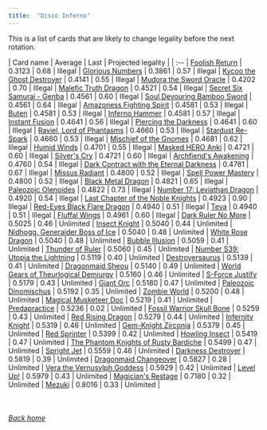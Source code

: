 ```yaml
---
title:  "Disco Inferno"
---
```


This is a list of cards that are likely to change legality before the next rotation.

| Card name | Average | Last | Projected legality |
| :-- |
[Foolish Return](https://db.ygoprodeck.com/card/?search=Foolish%20Return) | 0.3123 | 0.68 | Illegal |
[Glorious Numbers](https://db.ygoprodeck.com/card/?search=Glorious%20Numbers) | 0.3861 | 0.57 | Illegal |
[Kycoo the Ghost Destroyer](https://db.ygoprodeck.com/card/?search=Kycoo%20the%20Ghost%20Destroyer) | 0.4141 | 0.55 | Illegal |
[Mudora the Sword Oracle](https://db.ygoprodeck.com/card/?search=Mudora%20the%20Sword%20Oracle) | 0.4202 | 0.70 | Illegal |
[Malefic Truth Dragon](https://db.ygoprodeck.com/card/?search=Malefic%20Truth%20Dragon) | 0.4521 | 0.54 | Illegal |
[Secret Six Samurai - Genba](https://db.ygoprodeck.com/card/?search=Secret%20Six%20Samurai%20-%20Genba) | 0.4561 | 0.60 | Illegal |
[Soul Devouring Bamboo Sword](https://db.ygoprodeck.com/card/?search=Soul%20Devouring%20Bamboo%20Sword) | 0.4561 | 0.64 | Illegal |
[Amazoness Fighting Spirit](https://db.ygoprodeck.com/card/?search=Amazoness%20Fighting%20Spirit) | 0.4581 | 0.53 | Illegal |
[Buten](https://db.ygoprodeck.com/card/?search=Buten) | 0.4581 | 0.53 | Illegal |
[Inferno Hammer](https://db.ygoprodeck.com/card/?search=Inferno%20Hammer) | 0.4581 | 0.57 | Illegal |
[Instant Fusion](https://db.ygoprodeck.com/card/?search=Instant%20Fusion) | 0.4641 | 0.56 | Illegal |
[Piercing the Darkness](https://db.ygoprodeck.com/card/?search=Piercing%20the%20Darkness) | 0.4641 | 0.60 | Illegal |
[Raviel, Lord of Phantasms](https://db.ygoprodeck.com/card/?search=Raviel,%20Lord%20of%20Phantasms) | 0.4660 | 0.53 | Illegal |
[Stardust Re-Spark](https://db.ygoprodeck.com/card/?search=Stardust%20Re-Spark) | 0.4660 | 0.53 | Illegal |
[Mischief of the Gnomes](https://db.ygoprodeck.com/card/?search=Mischief%20of%20the%20Gnomes) | 0.4681 | 0.62 | Illegal |
[Humid Winds](https://db.ygoprodeck.com/card/?search=Humid%20Winds) | 0.4701 | 0.55 | Illegal |
[Masked HERO Anki](https://db.ygoprodeck.com/card/?search=Masked%20HERO%20Anki) | 0.4721 | 0.60 | Illegal |
[Silver's Cry](https://db.ygoprodeck.com/card/?search=Silver's%20Cry) | 0.4721 | 0.60 | Illegal |
[Archfiend's Awakening](https://db.ygoprodeck.com/card/?search=Archfiend's%20Awakening) | 0.4760 | 0.54 | Illegal |
[Dark Contract with the Eternal Darkness](https://db.ygoprodeck.com/card/?search=Dark%20Contract%20with%20the%20Eternal%20Darkness) | 0.4781 | 0.67 | Illegal |
[Missus Radiant](https://db.ygoprodeck.com/card/?search=Missus%20Radiant) | 0.4800 | 0.52 | Illegal |
[Spell Power Mastery](https://db.ygoprodeck.com/card/?search=Spell%20Power%20Mastery) | 0.4800 | 0.52 | Illegal |
[Black Metal Dragon](https://db.ygoprodeck.com/card/?search=Black%20Metal%20Dragon) | 0.4821 | 0.65 | Illegal |
[Paleozoic Olenoides](https://db.ygoprodeck.com/card/?search=Paleozoic%20Olenoides) | 0.4822 | 0.73 | Illegal |
[Number 17: Leviathan Dragon](https://db.ygoprodeck.com/card/?search=Number%2017:%20Leviathan%20Dragon) | 0.4920 | 0.54 | Illegal |
[Last Chapter of the Noble Knights](https://db.ygoprodeck.com/card/?search=Last%20Chapter%20of%20the%20Noble%20Knights) | 0.4923 | 0.90 | Illegal |
[Red-Eyes Black Flare Dragon](https://db.ygoprodeck.com/card/?search=Red-Eyes%20Black%20Flare%20Dragon) | 0.4940 | 0.51 | Illegal |
[Teva](https://db.ygoprodeck.com/card/?search=Teva) | 0.4940 | 0.51 | Illegal |
[Fluffal Wings](https://db.ygoprodeck.com/card/?search=Fluffal%20Wings) | 0.4961 | 0.60 | Illegal |
[Dark Ruler No More](https://db.ygoprodeck.com/card/?search=Dark%20Ruler%20No%20More) | 0.5025 | 0.46 | Unlimited |
[Insect Knight](https://db.ygoprodeck.com/card/?search=Insect%20Knight) | 0.5040 | 0.44 | Unlimited |
[Nidhogg, Generaider Boss of Ice](https://db.ygoprodeck.com/card/?search=Nidhogg,%20Generaider%20Boss%20of%20Ice) | 0.5040 | 0.48 | Unlimited |
[White Rose Dragon](https://db.ygoprodeck.com/card/?search=White%20Rose%20Dragon) | 0.5040 | 0.48 | Unlimited |
[Bubble Illusion](https://db.ygoprodeck.com/card/?search=Bubble%20Illusion) | 0.5059 | 0.41 | Unlimited |
[Thunder of Ruler](https://db.ygoprodeck.com/card/?search=Thunder%20of%20Ruler) | 0.5060 | 0.45 | Unlimited |
[Number S39: Utopia the Lightning](https://db.ygoprodeck.com/card/?search=Number%20S39:%20Utopia%20the%20Lightning) | 0.5119 | 0.40 | Unlimited |
[Destroyersaurus](https://db.ygoprodeck.com/card/?search=Destroyersaurus) | 0.5139 | 0.41 | Unlimited |
[Dragonmaid Sheou](https://db.ygoprodeck.com/card/?search=Dragonmaid%20Sheou) | 0.5140 | 0.49 | Unlimited |
[World Gears of Theurlogical Demiurgy](https://db.ygoprodeck.com/card/?search=World%20Gears%20of%20Theurlogical%20Demiurgy) | 0.5160 | 0.46 | Unlimited |
[S-Force Justify](https://db.ygoprodeck.com/card/?search=S-Force%20Justify) | 0.5179 | 0.43 | Unlimited |
[Giant Orc](https://db.ygoprodeck.com/card/?search=Giant%20Orc) | 0.5180 | 0.47 | Unlimited |
[Paleozoic Dinomischus](https://db.ygoprodeck.com/card/?search=Paleozoic%20Dinomischus) | 0.5192 | 0.35 | Unlimited |
[Zombie World](https://db.ygoprodeck.com/card/?search=Zombie%20World) | 0.5200 | 0.48 | Unlimited |
[Magical Musketeer Doc](https://db.ygoprodeck.com/card/?search=Magical%20Musketeer%20Doc) | 0.5219 | 0.41 | Unlimited |
[Predapractice](https://db.ygoprodeck.com/card/?search=Predapractice) | 0.5236 | 0.02 | Unlimited |
[Fossil Warrior Skull Bone](https://db.ygoprodeck.com/card/?search=Fossil%20Warrior%20Skull%20Bone) | 0.5259 | 0.43 | Unlimited |
[Red Rising Dragon](https://db.ygoprodeck.com/card/?search=Red%20Rising%20Dragon) | 0.5279 | 0.44 | Unlimited |
[Infernity Knight](https://db.ygoprodeck.com/card/?search=Infernity%20Knight) | 0.5319 | 0.46 | Unlimited |
[Gem-Knight Zirconia](https://db.ygoprodeck.com/card/?search=Gem-Knight%20Zirconia) | 0.5379 | 0.45 | Unlimited |
[Red Sprinter](https://db.ygoprodeck.com/card/?search=Red%20Sprinter) | 0.5399 | 0.42 | Unlimited |
[Howling Insect](https://db.ygoprodeck.com/card/?search=Howling%20Insect) | 0.5419 | 0.47 | Unlimited |
[The Phantom Knights of Rusty Bardiche](https://db.ygoprodeck.com/card/?search=The%20Phantom%20Knights%20of%20Rusty%20Bardiche) | 0.5499 | 0.47 | Unlimited |
[Spright Jet](https://db.ygoprodeck.com/card/?search=Spright%20Jet) | 0.5559 | 0.46 | Unlimited |
[Darkness Destroyer](https://db.ygoprodeck.com/card/?search=Darkness%20Destroyer) | 0.5819 | 0.39 | Unlimited |
[Dragonmaid Changeover](https://db.ygoprodeck.com/card/?search=Dragonmaid%20Changeover) | 0.5827 | 0.28 | Unlimited |
[Vera the Vernusylph Goddess](https://db.ygoprodeck.com/card/?search=Vera%20the%20Vernusylph%20Goddess) | 0.5929 | 0.42 | Unlimited |
[Level Up!](https://db.ygoprodeck.com/card/?search=Level%20Up!) | 0.5979 | 0.43 | Unlimited |
[Magician's Restage](https://db.ygoprodeck.com/card/?search=Magician's%20Restage) | 0.7180 | 0.32 | Unlimited |
[Mezuki](https://db.ygoprodeck.com/card/?search=Mezuki) | 0.8016 | 0.33 | Unlimited |

<br>

###### [Back home](index)